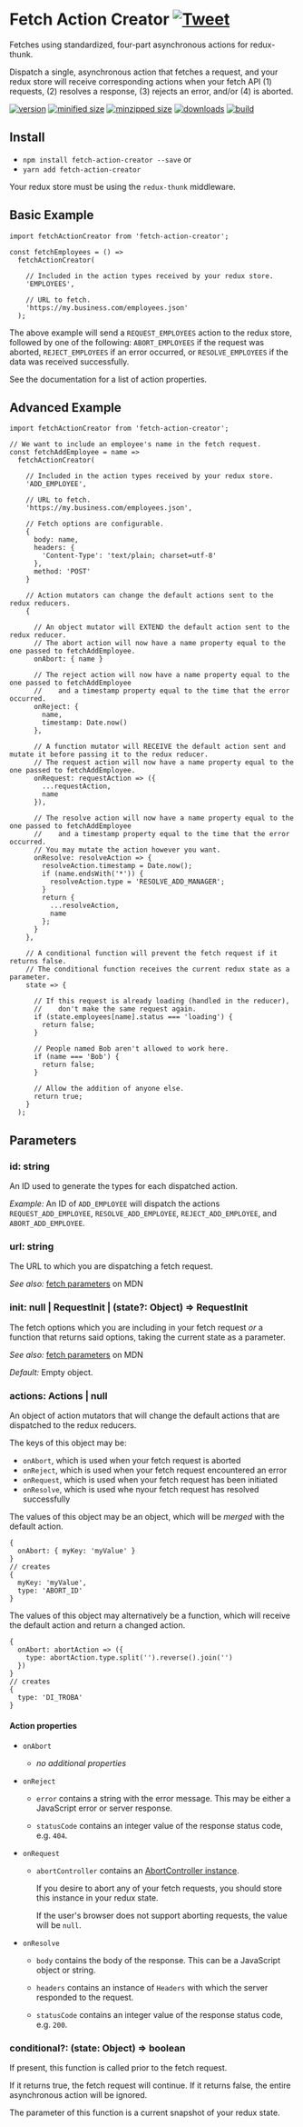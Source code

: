 # Fetch Action Creator [![Tweet](https://img.shields.io/twitter/url/http/shields.io.svg?style=social)](https://twitter.com/intent/tweet?text=Automate%20the%20process%20of%20writing%20Redux%20actions%20for%20Fetch%20API%20requests!%20Reduce%20boilerplate%20and%20errors%20with%20fetch-action-creator.&url=https://github.com/CharlesStover/fetch-action-creator&via=CharlesStover&hashtags=react,reactjs,javascript,redux,typescript,webdev,webdeveloper,webdevelopment)

Fetches using standardized, four-part asynchronous actions for redux-thunk.

Dispatch a single, asynchronous action that fetches a request, and your redux store will receive corresponding actions when your fetch API (1) requests, (2) resolves a response, (3) rejects an error, and/or (4) is aborted.

[![version](https://img.shields.io/npm/v/fetch-action-creator.svg)](https://www.npmjs.com/package/fetch-action-creator/)
[![minified size](https://img.shields.io/bundlephobia/min/fetch-action-creator.svg)](https://www.npmjs.com/package/fetch-action-creator)
[![minzipped size](https://img.shields.io/bundlephobia/minzip/fetch-action-creator.svg)](https://www.npmjs.com/package/fetch-action-creator)
[![downloads](https://img.shields.io/npm/dt/fetch-action-creator.svg)](https://www.npmjs.com/package/fetch-action-creator)
[![build](https://travis-ci.com/CharlesStover/fetch-action-creator.svg)](https://travis-ci.com/CharlesStover/fetch-action-creator/)

## Install

* `npm install fetch-action-creator --save` or
* `yarn add fetch-action-creator`

Your redux store must be using the `redux-thunk` middleware.

## Basic Example

```JS
import fetchActionCreator from 'fetch-action-creator';

const fetchEmployees = () =>
  fetchActionCreator(

    // Included in the action types received by your redux store.
    'EMPLOYEES',

    // URL to fetch.
    'https://my.business.com/employees.json'
  );
```
The above example will send a `REQUEST_EMPLOYEES` action to the redux store, followed by one of the following: `ABORT_EMPLOYEES` if the request was aborted, `REJECT_EMPLOYEES` if an error occurred, or `RESOLVE_EMPLOYEES` if the data was received successfully.

See the documentation for a list of action properties.

## Advanced Example
```JS
import fetchActionCreator from 'fetch-action-creator';

// We want to include an employee's name in the fetch request.
const fetchAddEmployee = name =>
  fetchActionCreator(

    // Included in the action types received by your redux store.
    'ADD_EMPLOYEE',

    // URL to fetch.
    'https://my.business.com/employees.json',

    // Fetch options are configurable.
    {
      body: name,
      headers: {
        'Content-Type': 'text/plain; charset=utf-8'
      },
      method: 'POST'
    }

    // Action mutators can change the default actions sent to the redux reducers.
    {

      // An object mutator will EXTEND the default action sent to the redux reducer.
      // The abort action will now have a name property equal to the one passed to fetchAddEmployee.
      onAbort: { name }

      // The reject action will now have a name property equal to the one passed to fetchAddEmployee
      //    and a timestamp property equal to the time that the error occurred.
      onReject: {
        name,
        timestamp: Date.now()
      },

      // A function mutator will RECEIVE the default action sent and mutate it before passing it to the redux reducer.
      // The request action will now have a name property equal to the one passed to fetchAddEmployee.
      onRequest: requestAction => ({
        ...requestAction,
        name
      }),

      // The resolve action will now have a name property equal to the one passed to fetchAddEmployee
      //    and a timestamp property equal to the time that the error occurred.
      // You may mutate the action however you want.
      onResolve: resolveAction => {
        resolveAction.timestamp = Date.now();
        if (name.endsWith('*')) {
          resolveAction.type = 'RESOLVE_ADD_MANAGER';
        }
        return {
          ...resolveAction,
          name
        };
      }
    },

    // A conditional function will prevent the fetch request if it returns false.
    // The conditional function receives the current redux state as a parameter.
    state => {

      // If this request is already loading (handled in the reducer),
      //    don't make the same request again.
      if (state.employees[name].status === 'loading') {
        return false;
      }

      // People named Bob aren't allowed to work here.
      if (name === 'Bob') {
        return false;
      }

      // Allow the addition of anyone else.
      return true;
    }
  );
```

## Parameters

### id: string

An ID used to generate the types for each dispatched action.

_Example:_ An ID of `ADD_EMPLOYEE` will dispatch the actions `REQUEST_ADD_EMPLOYEE`, `RESOLVE_ADD_EMPLOYEE`, `REJECT_ADD_EMPLOYEE`, and `ABORT_ADD_EMPLOYEE`.

### url: string

The URL to which you are dispatching a fetch request.
  
_See also:_ [fetch parameters](https://developer.mozilla.org/en-US/docs/Web/API/WindowOrWorkerGlobalScope/fetch#Parameters) on MDN

### init: null | RequestInit | (state?: Object) => RequestInit

The fetch options which you are including in your fetch request _or_ a function that returns said options, taking the current state as a parameter.
  
_See also:_ [fetch parameters](https://developer.mozilla.org/en-US/docs/Web/API/WindowOrWorkerGlobalScope/fetch#Parameters) on MDN

_Default:_ Empty object.

### actions: Actions | null

An object of action mutators that will change the default actions that are dispatched to the redux reducers.

The keys of this object may be:

* `onAbort`, which is used when your fetch request is aborted
* `onReject`, which is used when your fetch request encountered an error
* `onRequest`, which is used when your fetch request has been initiated
* `onResolve`, which is used whe nyour fetch request has resolved successfully

The values of this object may be an object, which will be _merged_ with the default action.

```JS
{
  onAbort: { myKey: 'myValue' }
}
// creates
{
  myKey: 'myValue',
  type: 'ABORT_ID'
}
```

The values of this object may alternatively be a function, which will receive the default action and return a changed action.

```JS
{
  onAbort: abortAction => ({
    type: abortAction.type.split('').reverse().join('')
  })
}
// creates
{
  type: 'DI_TROBA'
}
```

#### Action properties

* `onAbort`

  * _no additional properties_

* `onReject`

  * `error` contains a string with the error message. This may be either a JavaScript error or server response.

  * `statusCode` contains an integer value of the response status code, e.g. `404`.

* `onRequest`
  
  * `abortController` contains an [AbortController instance](https://developer.mozilla.org/en-US/docs/Web/API/AbortController).

    If you desire to abort any of your fetch requests, you should store this instance in your redux state.

    If the user's browser does not support aborting requests, the value will be `null`.

* `onResolve`

  * `body` contains the body of the response. This can be a JavaScript object or string.

  * `headers` contains an instance of `Headers` with which the server responded to the request.

  * `statusCode` contains an integer value of the response status code, e.g. `200`.

### conditional?: (state: Object) => boolean

If present, this function is called prior to the fetch request.

If it returns true, the fetch request will continue. If it returns false, the entire asynchronous action will be ignored.

The parameter of this function is a current snapshot of your redux state.
